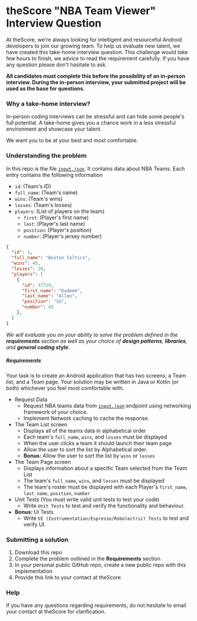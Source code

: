# theScore "NBA Team Viewer" Interview Question
At theScore, we're always looking for intelligent and resourceful Android developers to join our growing team. To help us evaluate new talent, we have created this take-home interview question. This challenge would take few hours to finish, we advice to read the requirement carefully. If you have any question please don't hasitate to ask. 

**All candidates must complete this before the possibility of an in-person interview. During the in-person interview, your submitted project will be used as the base for questions.**

### Why a take-home interview?
In-person coding interviews can be stressful and can hide some people's full potential. A take-home gives you a chance work in a less stressful environment and showcase your talent.

We want you to be at your best and most comfortable.

### Understanding the problem
In this repo is the file [`input.json`](https://raw.githubusercontent.com/scoremedia/nba-team-viewer/master/input.json). It contains data about NBA Teams. Each entry contains the following information
* `id`: (Team's ID)
* `full_name`: (Team's name)
* `wins`: (Team's wins)
* `losses`: (Team's losses)
* `players`: (List of players on the team)
  * `first`: (Player's first name)
  * `last`: (Player's last name)
  * `position`: (Player's position)
  * `number`: (Player's jersey number)


```json
{
  "id": 1,
  "full_name": "Boston Celtics",
  "wins": 45,
  "losses": 20,
  "players": [
    {
      "id": 37729,
      "first_name": "Kadeem",
      "last_name": "Allen",
      "position": "SG",
      "number": 45
    },
  ]
}
``` 

*We will evaluate you on your ability to solve the problem defined in the **requirements** section as well as your choice of **design patterns**, **libraries**, and **general coding style**.*

##### Requirements
Your task is to create an Android application that has two screens; a Team list, and a Team page. Your solution may be written in Java or Kotlin (or both) whichever you feel most comfortable with. 
 
* Request Data
  * Request NBA teams data from [`input.json`](https://raw.githubusercontent.com/scoremedia/nba-team-viewer/master/input.json) endpoint using networking framework of your choice. 
  * Implement Network caching to cache the response. 
* The Team List screen
  * Displays all of the teams data in alphabetical order
  * Each team's `full_name`, `wins`, and `losses` must be displayed
  * When the user clicks a team it should launch their team page
  * Allow the user to sort the list by Alphabetical order.
  * **Bonus:** Allow the user to sort the list by `wins` or `losses` 
* The Team Page screen
  * Displays information about a specific Team selected from the Team List
  * The team's `full_name`, `wins`, and `losses` must be displayed
  * The team's roster must be displayed with each Player's `first_name`, `last_name`, `position`, `number`
* Unit Tests (You must write valid unit tests to test your code)
  * Write `Unit Tests` to test and verify the functionality and behaviour.  
* **Bonus:** Ui Tests 
  * Write `UI (Instrumentation/Espresso/Robolectric) Tests` to test and verify UI. 


### Submitting a solution
1. Download this repo
2. Complete the problem outlined in the **Requirements** section
3. In your personal public GitHub repo, create a new public repo with this implementation
4. Provide this link to your contact at theScore


### Help
If you have any questions regarding requirements, do not hesitate to email your contact at theScore for clarification.
